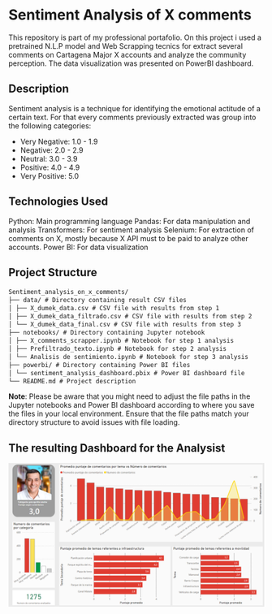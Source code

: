 # Sentiment Analysis of X comments 
This repository is part of my professional portafolio. On this project i used a pretrained N.L.P model and Web Scrapping tecnics for extract several comments on Cartagena Major X accounts and analyze the community perception. The data visualization was presented on PowerBI dashboard. 

## Description
Sentiment analysis is a technique for identifying the emotional actitude of a certain text. For that every comments previously extracted was group into the following categories:

* Very Negative: 1.0 - 1.9
* Negative: 2.0 - 2.9
* Neutral: 3.0 - 3.9
* Positive: 4.0 - 4.9
* Very Positive: 5.0

## Technologies Used
Python: Main programming language
Pandas: For data manipulation and analysis
Transformers: For sentiment analysis
Selenium: For extraction of comments on X, mostly because X API must to be paid to analyze other accounts.
Power BI: For data visualization

## Project Structure
`````
Sentiment_analysis_on_x_comments/
├── data/ # Directory containing result CSV files
│ ├── X_dumek_data.csv # CSV file with results from step 1
│ ├── X_dumek_data_filtrado.csv # CSV file with results from step 2
│ └── X_dumek_data_final.csv # CSV file with results from step 3
├── notebooks/ # Directory containing Jupyter notebook
│ ├── X_comments_scrapper.ipynb # Notebook for step 1 analysis
│ ├── Prefiltrado_texto.ipynb # Notebook for step 2 analysis
│ └── Analisis de sentimiento.ipynb # Notebook for step 3 analysis
├── powerbi/ # Directory containing Power BI files
│ └── sentiment_analysis_dashboard.pbix # Power BI dashboard file
└── README.md # Project description
`````
**Note**: Please be aware that you might need to adjust the file paths in the Jupyter notebooks and Power BI dashboard according to where you save the files in your local environment. Ensure that the file paths match your directory structure to avoid issues with file loading.

## The resulting Dashboard for the Analysist 
![Dashboard](https://github.com/ManuelAngulo1201/Sentiment_analysis_on_x_comments/blob/main/powerbi/dumekdashboard.PNG)
